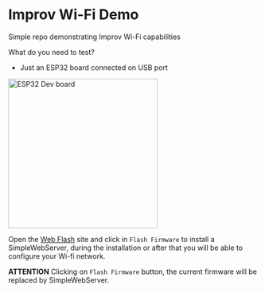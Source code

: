 # Improv Wi-Fi Demo
Simple repo demonstrating Improv Wi-Fi capabilities

What do you need to test?
- Just an ESP32 board connected on USB port
<img src="https://www.espressif.com/sites/default/files/dev-board/ESP32-DevKitC%28ESP32-WROVER-E%29%20_0.png" alt="ESP32 Dev board" style="height: 300px;"/>


Open the [Web Flash](https://jnthas.github.io/improv-wifi-demo/) site and click in `Flash Firmware` to install a SimpleWebServer, during the installation or after that you will be able to configure your Wi-fi network.



**ATTENTION**
Clicking on `Flash Firmware` button, the current firmware will be replaced by SimpleWebServer. 
